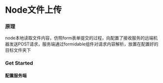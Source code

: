 # Node文件上传
### 原理
node本地读取文件内容，仿照form表单提交的过程，向配置了接收服务的远端机器发送POST请求，服务端通过formidable组件对请求内容解析，放置在配置好的目标文件夹下

### Get Started
#### 配置服务端



